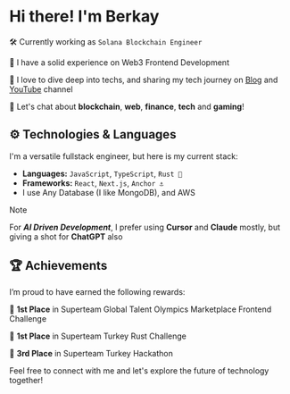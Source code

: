 
# Hi there! I'm Berkay


  


<div>
  
 🛠️ Currently working as `Solana Blockchain Engineer`

 🔖 I have a solid experience on Web3 Frontend Development

 🎯 I love to dive deep into techs, and sharing my tech journey on [Blog](https://berkaycrk.com/articles) and [YouTube](https://www.youtube.com/@KindaDev) channel
  
 💬 Let's chat about  **blockchain**, **web**, **finance**, **tech** and **gaming**!

</div>

## ⚙️ Technologies & Languages

I'm a versatile fullstack engineer, but here is my current stack:
- **Languages:** `JavaScript`, `TypeScript`, `Rust 🦀`
- **Frameworks:** `React`, `Next.js`, `Anchor ⚓`
- I use Any Database (I like MongoDB), and AWS
>[!NOTE]
> For **_AI Driven Development_**, I prefer using **Cursor** and **Claude** mostly, but giving a shot for **ChatGPT** also

## 🏆 Achievements

I’m proud to have earned the following rewards:


🥇 **1st Place** in Superteam Global Talent Olympics Marketplace Frontend Challenge

🥇 **1st Place** in Superteam Turkey Rust Challenge

🥉 **3rd Place** in Superteam Turkey Hackathon


Feel free to connect with me and let's explore the future of technology together!







